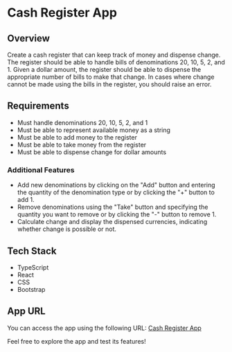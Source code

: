 # Cash Register App

## Overview

Create a cash register that can keep track of money and dispense change. The register should be able to handle bills of denominations 20, 10, 5, 2, and 1. Given a dollar amount, the register should be able to dispense the appropriate number of bills to make that change. In cases where change cannot be made using the bills in the register, you should raise an error.

## Requirements

- Must handle denominations 20, 10, 5, 2, and 1
- Must be able to represent available money as a string
- Must be able to add money to the register
- Must be able to take money from the register
- Must be able to dispense change for dollar amounts

### Additional Features

- Add new denominations by clicking on the "Add" button and entering the quantity of the denomination type or by clicking the "+" button to add 1.
- Remove denominations using the "Take" button and specifying the quantity you want to remove or by clicking the "-" button to remove 1.
- Calculate change and display the dispensed currencies, indicating whether change is possible or not.

## Tech Stack

- TypeScript
- React
- CSS
- Bootstrap

## App URL

You can access the app using the following URL: [Cash Register App](https://vidhuuc.github.io/cash-register-app/)

Feel free to explore the app and test its features!
